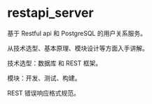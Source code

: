 # restapi_server

基于 Restful api 和 PostgreSQL 的用户关系服务。

从技术选型、基本原理、模块设计等方面入手讲解。

技术选型：数据库 和 REST 框架。

模块：开发、测试、构建。

REST 错误响应格式规范。


